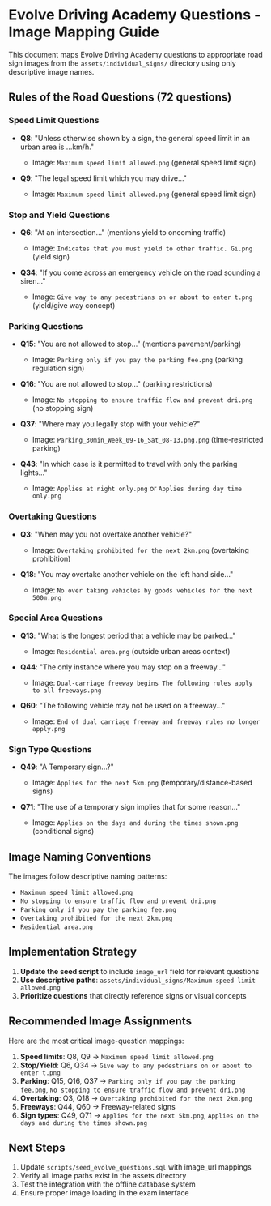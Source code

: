 # Evolve Driving Academy Questions - Image Mapping Guide

This document maps Evolve Driving Academy questions to appropriate road sign images from the `assets/individual_signs/` directory using only descriptive image names.

## Rules of the Road Questions (72 questions)

### Speed Limit Questions
- **Q8**: "Unless otherwise shown by a sign, the general speed limit in an urban area is ...km/h."
  - Image: `Maximum speed limit allowed.png` (general speed limit sign)
  
- **Q9**: "The legal speed limit which you may drive..."
  - Image: `Maximum speed limit allowed.png` (general speed limit sign)

### Stop and Yield Questions
- **Q6**: "At an intersection..." (mentions yield to oncoming traffic)
  - Image: `Indicates that you must yield to other traffic. Gi.png` (yield sign)

- **Q34**: "If you come across an emergency vehicle on the road sounding a siren..."
  - Image: `Give way to any pedestrians on or about to enter t.png` (yield/give way concept)

### Parking Questions
- **Q15**: "You are not allowed to stop..." (mentions pavement/parking)
  - Image: `Parking only if you pay the parking fee.png` (parking regulation sign)

- **Q16**: "You are not allowed to stop..." (parking restrictions)
  - Image: `No stopping to ensure traffic flow and prevent dri.png` (no stopping sign)

- **Q37**: "Where may you legally stop with your vehicle?"
  - Image: `Parking_30min_Week_09-16_Sat_08-13.png.png` (time-restricted parking)

- **Q43**: "In which case is it permitted to travel with only the parking lights..."
  - Image: `Applies at night only.png` or `Applies during day time only.png`

### Overtaking Questions
- **Q3**: "When may you not overtake another vehicle?"
  - Image: `Overtaking prohibited for the next 2km.png` (overtaking prohibition)

- **Q18**: "You may overtake another vehicle on the left hand side..."
  - Image: `No over taking vehicles by goods vehicles for the next 500m.png`

### Special Area Questions
- **Q13**: "What is the longest period that a vehicle may be parked..."
  - Image: `Residential area.png` (outside urban areas context)

- **Q44**: "The only instance where you may stop on a freeway..."
  - Image: `Dual-carriage freeway begins The following rules apply to all freeways.png`

- **Q60**: "The following vehicle may not be used on a freeway..."
  - Image: `End of dual carriage freeway and freeway rules no longer apply.png`

### Sign Type Questions
- **Q49**: "A Temporary sign...?"
  - Image: `Applies for the next 5km.png` (temporary/distance-based signs)

- **Q71**: "The use of a temporary sign implies that for some reason..."
  - Image: `Applies on the days and during the times shown.png` (conditional signs)

## Image Naming Conventions

The images follow descriptive naming patterns:
- `Maximum speed limit allowed.png`
- `No stopping to ensure traffic flow and prevent dri.png`
- `Parking only if you pay the parking fee.png`
- `Overtaking prohibited for the next 2km.png`
- `Residential area.png`

## Implementation Strategy

1. **Update the seed script** to include `image_url` field for relevant questions
2. **Use descriptive paths**: `assets/individual_signs/Maximum speed limit allowed.png`
3. **Prioritize questions** that directly reference signs or visual concepts

## Recommended Image Assignments

Here are the most critical image-question mappings:

1. **Speed limits**: Q8, Q9 → `Maximum speed limit allowed.png`
2. **Stop/Yield**: Q6, Q34 → `Give way to any pedestrians on or about to enter t.png`
3. **Parking**: Q15, Q16, Q37 → `Parking only if you pay the parking fee.png`, `No stopping to ensure traffic flow and prevent dri.png`
4. **Overtaking**: Q3, Q18 → `Overtaking prohibited for the next 2km.png`
5. **Freeways**: Q44, Q60 → Freeway-related signs
6. **Sign types**: Q49, Q71 → `Applies for the next 5km.png`, `Applies on the days and during the times shown.png`

## Next Steps

1. Update `scripts/seed_evolve_questions.sql` with image_url mappings
2. Verify all image paths exist in the assets directory
3. Test the integration with the offline database system
4. Ensure proper image loading in the exam interface